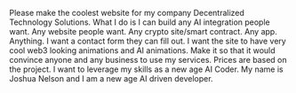 Please make the coolest website for my company Decentralized Technology Solutions. What I do is I can build any AI integration people want. Any website people want. Any crypto site/smart contract. Any app. Anything. I want a contact form they can fill out. I want the site to have very cool web3 looking animations and AI animations. Make it so that it would convince anyone and any business to use my services. Prices are based on the project. I want to leverage my skills as a new age AI Coder. My name is Joshua Nelson and I am a new age AI driven developer.
